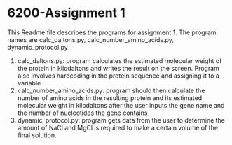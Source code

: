 # 6200-Assignment 1
This Readme file describes the programs for assignment 1. The program names are calc_daltons.py, calc_number_amino_acids.py, dynamic_protocol.py
1. calc_daltons.py:  program calculates the estimated molecular weight of the protein in kilodaltons and writes the result on the screen. Program also involves hardcoding in the protein sequence and assigning it to a variable
2. calc_number_amino_acids.py: program should then calculate the number of amino acids in the resulting protein and its estimated molecular weight in kilodaltons after the user inputs the gene name and the number of nucleotides the gene contains
3. dynamic_protocol.py: program gets data from the user to determine the amount of NaCl and MgCl is required to make a certain volume of the final solution. 
